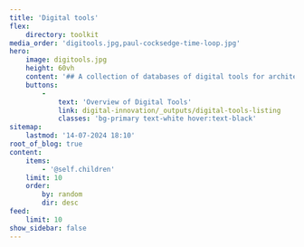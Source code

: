 ```yaml
---
title: 'Digital tools'
flex:
    directory: toolkit
media_order: 'digitools.jpg,paul-cocksedge-time-loop.jpg'
hero:
    image: digitools.jpg
    height: 60vh
    content: '## A collection of databases of digital tools for architects, designers and communities.'
    buttons:
        -
            text: 'Overview of Digital Tools'
            link: digital-innovation/_outputs/digital-tools-listing
            classes: 'bg-primary text-white hover:text-black'
sitemap:
    lastmod: '14-07-2024 18:10'
root_of_blog: true
content:
    items:
        - '@self.children'
    limit: 10
    order:
        by: random
        dir: desc
feed:
    limit: 10
show_sidebar: false
---
```


